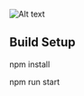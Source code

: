 ![Alt text](https://s7.postimg.org/f9qm5g7uz/dashboard.png "Dashboard")


## Build Setup

npm install

npm run start

